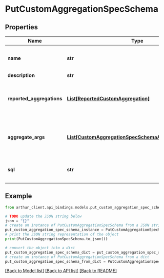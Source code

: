 # PutCustomAggregationSpecSchema


## Properties

Name | Type | Description | Notes
------------ | ------------- | ------------- | -------------
**name** | **str** | Name of the custom aggregation function. | 
**description** | **str** |  | [optional] 
**reported_aggregations** | [**List[ReportedCustomAggregation]**](ReportedCustomAggregation.md) | Metadata for every aggregation the custom aggregation reports. | 
**aggregate_args** | [**List[CustomAggregationSpecSchemaAggregateArgsInner]**](CustomAggregationSpecSchemaAggregateArgsInner.md) | List of parameters to the custom aggregation&#39;s query function. | 
**sql** | **str** | DuckDBSQL query for the custom aggregation. | 

## Example

```python
from arthur_client.api_bindings.models.put_custom_aggregation_spec_schema import PutCustomAggregationSpecSchema

# TODO update the JSON string below
json = "{}"
# create an instance of PutCustomAggregationSpecSchema from a JSON string
put_custom_aggregation_spec_schema_instance = PutCustomAggregationSpecSchema.from_json(json)
# print the JSON string representation of the object
print(PutCustomAggregationSpecSchema.to_json())

# convert the object into a dict
put_custom_aggregation_spec_schema_dict = put_custom_aggregation_spec_schema_instance.to_dict()
# create an instance of PutCustomAggregationSpecSchema from a dict
put_custom_aggregation_spec_schema_from_dict = PutCustomAggregationSpecSchema.from_dict(put_custom_aggregation_spec_schema_dict)
```
[[Back to Model list]](../README.md#documentation-for-models) [[Back to API list]](../README.md#documentation-for-api-endpoints) [[Back to README]](../README.md)


